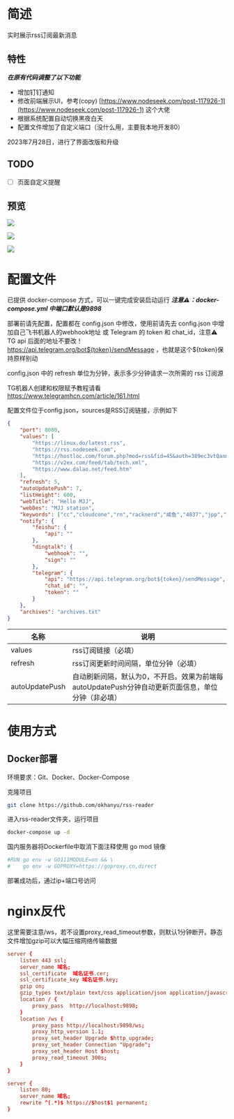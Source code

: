 # 简述

实时展示rss订阅最新消息

## 特性

***在原有代码调整了以下功能***

* 增加钉钉通知
* 修改前端展示UI，参考(copy) [https://www.nodeseek.com/post-117926-1](https://www.nodeseek.com/post-117926-1) 这个大佬
* 根据系统配置自动切换黑夜白天
* 配置文件增加了自定义端口（没什么用，主要我本地开发80）

2023年7月28日，进行了界面改版和升级

## TODO

* [ ] 页面自定义提醒

## 预览

![](pc.png)

![](pc_night.png)

![](mobile.png)

# 配置文件

已提供 docker-compose 方式，可以一键完成安装启动运行 ***注意⚠：docker-compose.yml 中端口默认是9898***

部署前请先配置，配置都在 config.json 中修改，使用前请先去 config.json 中增加自己飞书机器人的webhook地址 或 Telegram 的 token 和 chat_id，注意⚠️ TG api 后面的地址不要改！ https://api.telegram.org/bot${token}/sendMessage ，也就是这个${token}保持原样别动

config.json 中的 refresh 单位为分钟，表示多少分钟请求一次所需的 rss 订阅源

TG机器人创建和权限赋予教程请看 https://www.telegramhcn.com/article/161.html

配置文件位于config.json，sources是RSS订阅链接，示例如下

```json
{
    "port": 8080,
    "values": [
        "https://linux.do/latest.rss",
        "https://rss.nodeseek.com",
        "https://hostloc.com/forum.php?mod=rss&fid=45&auth=389ec3vtQanmEuRoghE%2FpZPWnYCPmvwWgSa7RsfjbQ%2BJpA%2F6y6eHAx%2FKqtmPOg",
        "https://v2ex.com/feed/tab/tech.xml",
        "https://www.dalao.net/feed.htm"
    ],
    "refresh": 5,
    "autoUpdatePush": 7,
    "listHeight": 600,
    "webTitle": "Hello MJJ",
    "webDes": "MJJ station",
    "keywords": ["cc","cloudcone","rn","racknerd","咸鱼","4837","jpp","hk2p"],
    "notify": {
        "feishu": {
            "api": ""
        },
        "dingtalk": {
            "webhook": "",
            "sign": ""
        },
        "telegram": {
            "api": "https://api.telegram.org/bot${token}/sendMessage",
            "chat_id": "",
            "token": ""
        }
    },
    "archives": "archives.txt"
}
```

| 名称           | 说明                                                                                              |
| -------------- | ------------------------------------------------------------------------------------------------- |
| values         | rss订阅链接（必填）                                                                               |
| refresh        | rss订阅更新时间间隔，单位分钟（必填）                                                             |
| autoUpdatePush | 自动刷新间隔，默认为0，不开启。效果为前端每autoUpdatePush分钟自动更新页面信息，单位分钟（非必填） |

# 使用方式

## Docker部署

环境要求：Git、Docker、Docker-Compose

克隆项目

```bash
git clone https://github.com/okhanyu/rss-reader
```

进入rss-reader文件夹，运行项目

```bash
docker-compose up -d
```

国内服务器将Dockerfile中取消下面注释使用 go mod 镜像

```dockerfile
#RUN go env -w GO111MODULE=on && \
#    go env -w GOPROXY=https://goproxy.cn,direct
```

部署成功后，通过ip+端口号访问

# nginx反代

这里需要注意/ws，若不设置proxy_read_timeout参数，则默认1分钟断开。静态文件增加gzip可以大幅压缩网络传输数据

```conf
server {
    listen 443 ssl;
    server_name 域名;
    ssl_certificate  域名证书.cer;
    ssl_certificate_key 域名证书.key;
    gzip on;
    gzip_types text/plain text/css application/json application/javascript text/xml application/xml application/xml+rss text/javascript;
    location / {
        proxy_pass  http://localhost:9898;
    }
    location /ws {
        proxy_pass http://localhost:9898/ws;
        proxy_http_version 1.1;
        proxy_set_header Upgrade $http_upgrade;
        proxy_set_header Connection "Upgrade";
        proxy_set_header Host $host;
        proxy_read_timeout 300s;
    }
}

server {
    listen 80;
    server_name 域名;
    rewrite ^(.*)$ https://$host$1 permanent;
}
```
